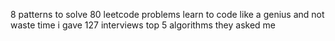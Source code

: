 8 patterns to solve 80 leetcode problems
learn to code like a genius and not waste time
i gave 127 interviews top 5 algorithms they asked me
